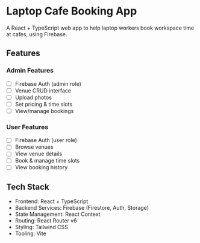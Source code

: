 # Laptop Cafe Booking App

A React + TypeScript web app to help laptop workers book workspace time at cafes, using Firebase.

## Features

### Admin Features
- [ ] Firebase Auth (admin role)
- [ ] Venue CRUD interface
- [ ] Upload photos
- [ ] Set pricing & time slots
- [ ] View/manage bookings

### User Features
- [ ] Firebase Auth (user role)
- [ ] Browse venues
- [ ] View venue details
- [ ] Book & manage time slots
- [ ] View booking history

## Tech Stack

- Frontend: React + TypeScript
- Backend Services: Firebase (Firestore, Auth, Storage)
- State Management: React Context
- Routing: React Router v6
- Styling: Tailwind CSS
- Tooling: Vite

